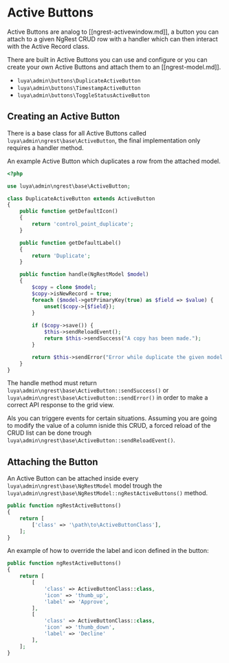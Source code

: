 # Active Buttons

Active Buttons are analog to [[ngrest-activewindow.md]], a button you can attach to a given NgRest CRUD row with a handler which can then interact with the Active Record class.

There are built in Active Buttons you can use and configure or you can create your own Active Buttons and attach them to an [[ngrest-model.md]].

+ `luya\admin\buttons\DuplicateActiveButton`
+ `luya\admin\buttons\TimestampActiveButton`
+ `luya\admin\buttons\ToggleStatusActiveButton`

## Creating an Active Button

There is a base class for all Active Buttons called `luya\admin\ngrest\base\ActiveButton`, the final implementation only requires a handler method.

An example Active Button which duplicates a row from the attached model.

```php
<?php

use luya\admin\ngrest\base\ActiveButton;

class DuplicateActiveButton extends ActiveButton
{
    public function getDefaultIcon()
    {
        return 'control_point_duplicate';
    }

    public function getDefaultLabel()
    {
        return 'Duplicate';
    }

    public function handle(NgRestModel $model)
    {
        $copy = clone $model;
        $copy->isNewRecord = true;
        foreach ($model->getPrimaryKey(true) as $field => $value) {
            unset($copy->{$field});
        }
        
        if ($copy->save()) {
            $this->sendReloadEvent();
            return $this->sendSuccess("A copy has been made.");
        }

        return $this->sendError("Error while duplicate the given model." . var_export($copy->getErrors(), true));
    }
}
```

The handle method must return `luya\admin\ngrest\base\ActiveButton::sendSuccess()` or `luya\admin\ngrest\base\ActiveButton::sendError()` in order to make a correct API response to the grid view.

Als you can triggere events for certain situations. Assuming you are going to modify the value of a column isnide this CRUD, a forced reload of the CRUD list can be done trough `luya\admin\ngrest\base\ActiveButton::sendReloadEvent()`.

## Attaching the Button

An Active Button can be attached inside every `luya\admin\ngrest\base\NgRestModel` model trough the `luya\admin\ngrest\base\NgRestModel::ngRestActiveButtons()` method.

```php
public function ngRestActiveButtons()
{
    return [
        ['class' => '\path\to\ActiveButtonClass'],
    ];
}
```

An example of how to override the label and icon defined in the button:

```php
public function ngRestActiveButtons()
{
    return [
        [
            'class' => ActiveButtonClass::class,
            'icon' => 'thumb_up',
            'label' => 'Approve',
        ],
        [
            'class' => ActiveButtonClass::class,
            'icon' => 'thumb_down',
            'label' => 'Decline'
        ],
    ];
}
```
